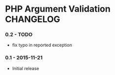 # PHP Argument Validation CHANGELOG

### 0.2 - TODO
- fix typo in reported exception

### 0.1 - 2015-11-21
- Initial release
